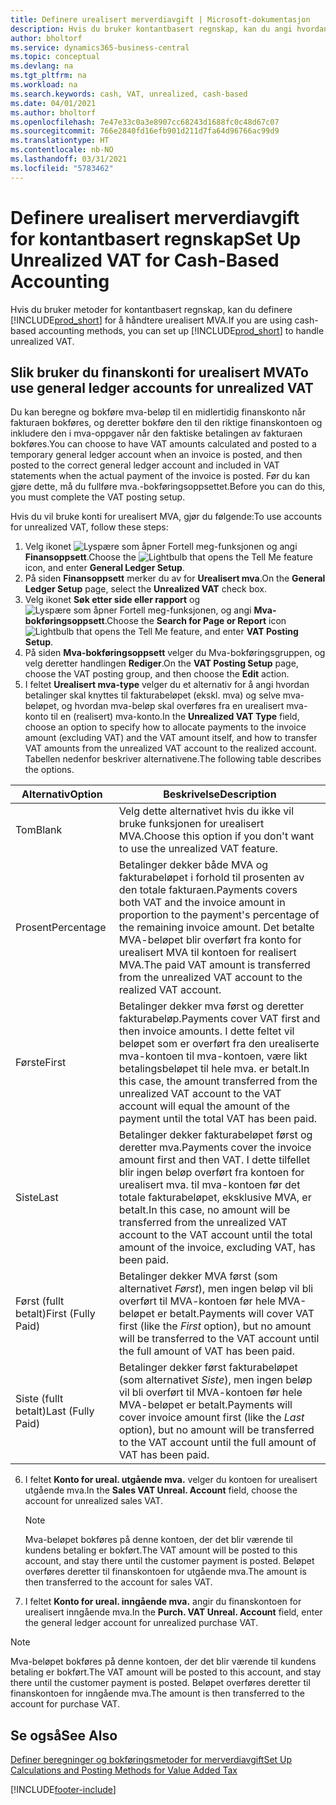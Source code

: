 ```yaml
---
title: Definere urealisert merverdiavgift | Microsoft-dokumentasjon
description: Hvis du bruker kontantbasert regnskap, kan du angi hvordan urealisert MVA for salg og innkjøp skal håndteres.
author: bholtorf
ms.service: dynamics365-business-central
ms.topic: conceptual
ms.devlang: na
ms.tgt_pltfrm: na
ms.workload: na
ms.search.keywords: cash, VAT, unrealized, cash-based
ms.date: 04/01/2021
ms.author: bholtorf
ms.openlocfilehash: 7e47e33c0a3e8907cc68243d1688fc0c48d67c07
ms.sourcegitcommit: 766e2840fd16efb901d211d7fa64d96766ac99d9
ms.translationtype: HT
ms.contentlocale: nb-NO
ms.lasthandoff: 03/31/2021
ms.locfileid: "5783462"
---
```

# <a name="set-up-unrealized-vat-for-cash-based-accounting"></a><span data-ttu-id="07788-103">Definere urealisert merverdiavgift for kontantbasert regnskap</span><span class="sxs-lookup"><span data-stu-id="07788-103">Set Up Unrealized VAT for Cash-Based Accounting</span></span>
<span data-ttu-id="07788-104">Hvis du bruker metoder for kontantbasert regnskap, kan du definere [!INCLUDE[prod_short](includes/prod_short.md)] for å håndtere urealisert MVA.</span><span class="sxs-lookup"><span data-stu-id="07788-104">If you are using cash-based accounting methods, you can set up [!INCLUDE[prod_short](includes/prod_short.md)] to handle unrealized VAT.</span></span>

## <a name="to-use-general-ledger-accounts-for-unrealized-vat"></a><span data-ttu-id="07788-105">Slik bruker du finanskonti for urealisert MVA</span><span class="sxs-lookup"><span data-stu-id="07788-105">To use general ledger accounts for unrealized VAT</span></span>
<span data-ttu-id="07788-106">Du kan beregne og bokføre mva-beløp til en midlertidig finanskonto når fakturaen bokføres, og deretter bokføre den til den riktige finanskontoen og inkludere den i mva-oppgaver når den faktiske betalingen av fakturaen bokføres.</span><span class="sxs-lookup"><span data-stu-id="07788-106">You can choose to have VAT amounts calculated and posted to a temporary general ledger account when an invoice is posted, and then posted to the correct general ledger account and included in VAT statements when the actual payment of the invoice is posted.</span></span> <span data-ttu-id="07788-107">Før du kan gjøre dette, må du fullføre mva.-bokføringsoppsettet.</span><span class="sxs-lookup"><span data-stu-id="07788-107">Before you can do this, you must complete the VAT posting setup.</span></span>

<span data-ttu-id="07788-108">Hvis du vil bruke konti for urealisert MVA, gjør du følgende:</span><span class="sxs-lookup"><span data-stu-id="07788-108">To use accounts for unrealized VAT, follow these steps:</span></span>
1. <span data-ttu-id="07788-109">Velg ikonet ![Lyspære som åpner Fortell meg-funksjonen](media/ui-search/search_small.png "Fortell hva du vil gjøre") og angi **Finansoppsett**.</span><span class="sxs-lookup"><span data-stu-id="07788-109">Choose the ![Lightbulb that opens the Tell Me feature](media/ui-search/search_small.png "Tell me what you want to do") icon, and enter **General Ledger Setup**.</span></span>
2. <span data-ttu-id="07788-110">På siden **Finansoppsett** merker du av for **Urealisert mva**.</span><span class="sxs-lookup"><span data-stu-id="07788-110">On the **General Ledger Setup** page, select the **Unrealized VAT** check box.</span></span>
3. <span data-ttu-id="07788-111">Velg ikonet **Søk etter side eller rapport** og ![Lyspære som åpner Fortell meg-funksjonen](media/ui-search/search_small.png "Fortell hva du vil gjøre"), og angi **Mva-bokføringsoppsett**.</span><span class="sxs-lookup"><span data-stu-id="07788-111">Choose the **Search for Page or Report** icon ![Lightbulb that opens the Tell Me feature](media/ui-search/search_small.png "Tell me what you want to do"), and enter **VAT Posting Setup**.</span></span>
4. <span data-ttu-id="07788-112">På siden **Mva-bokføringsoppsett** velger du Mva-bokføringsgruppen, og velg deretter handlingen **Rediger**.</span><span class="sxs-lookup"><span data-stu-id="07788-112">On the **VAT Posting Setup** page, choose the VAT posting group, and then choose the **Edit** action.</span></span>
5. <span data-ttu-id="07788-113">I feltet **Urealisert mva-type** velger du et alternativ for å angi hvordan betalinger skal knyttes til fakturabeløpet (ekskl. mva) og selve mva-beløpet, og hvordan mva-beløp skal overføres fra en urealisert mva-konto til en (realisert) mva-konto.</span><span class="sxs-lookup"><span data-stu-id="07788-113">In the **Unrealized VAT Type** field, choose an option to specify how to allocate payments to the invoice amount (excluding VAT) and the VAT amount itself, and how to transfer VAT amounts from the unrealized VAT account to the realized account.</span></span> <span data-ttu-id="07788-114">Tabellen nedenfor beskriver alternativene.</span><span class="sxs-lookup"><span data-stu-id="07788-114">The following table describes the options.</span></span>

| <span data-ttu-id="07788-115">Alternativ</span><span class="sxs-lookup"><span data-stu-id="07788-115">Option</span></span> | <span data-ttu-id="07788-116">Beskrivelse</span><span class="sxs-lookup"><span data-stu-id="07788-116">Description</span></span> |
| --- | --- |
| <span data-ttu-id="07788-117">Tom</span><span class="sxs-lookup"><span data-stu-id="07788-117">Blank</span></span> | <span data-ttu-id="07788-118">Velg dette alternativet hvis du ikke vil bruke funksjonen for urealisert MVA.</span><span class="sxs-lookup"><span data-stu-id="07788-118">Choose this option if you don't want to use the unrealized VAT feature.</span></span> |
| <span data-ttu-id="07788-119">Prosent</span><span class="sxs-lookup"><span data-stu-id="07788-119">Percentage</span></span> | <span data-ttu-id="07788-120">Betalinger dekker både MVA og fakturabeløpet i forhold til prosenten av den totale fakturaen.</span><span class="sxs-lookup"><span data-stu-id="07788-120">Payments covers both VAT and the invoice amount in proportion to the payment's percentage of the remaining invoice amount.</span></span> <span data-ttu-id="07788-121">Det betalte MVA-beløpet blir overført fra konto for urealisert MVA til kontoen for realisert MVA.</span><span class="sxs-lookup"><span data-stu-id="07788-121">The paid VAT amount is transferred from the unrealized VAT account to the realized VAT account.</span></span> |
| <span data-ttu-id="07788-122">Første</span><span class="sxs-lookup"><span data-stu-id="07788-122">First</span></span> | <span data-ttu-id="07788-123">Betalinger dekker mva først og deretter fakturabeløp.</span><span class="sxs-lookup"><span data-stu-id="07788-123">Payments cover VAT first and then invoice amounts.</span></span> <span data-ttu-id="07788-124">I dette feltet vil beløpet som er overført fra den urealiserte mva-kontoen til mva-kontoen, være likt betalingsbeløpet til hele mva. er betalt.</span><span class="sxs-lookup"><span data-stu-id="07788-124">In this case, the amount transferred from the unrealized VAT account to the VAT account will equal the amount of the payment until the total VAT has been paid.</span></span> |
| <span data-ttu-id="07788-125">Siste</span><span class="sxs-lookup"><span data-stu-id="07788-125">Last</span></span> | <span data-ttu-id="07788-126">Betalinger dekker fakturabeløpet først og deretter mva.</span><span class="sxs-lookup"><span data-stu-id="07788-126">Payments cover the invoice amount first and then VAT.</span></span> <span data-ttu-id="07788-127">I dette tilfellet blir ingen beløp overført fra kontoen for urealisert mva. til mva-kontoen før det totale fakturabeløpet, eksklusive MVA, er betalt.</span><span class="sxs-lookup"><span data-stu-id="07788-127">In this case, no amount will be transferred from the unrealized VAT account to the VAT account until the total amount of the invoice, excluding VAT, has been paid.</span></span> |
| <span data-ttu-id="07788-128">Først (fullt betalt)</span><span class="sxs-lookup"><span data-stu-id="07788-128">First (Fully Paid)</span></span> | <span data-ttu-id="07788-129">Betalinger dekker MVA først (som alternativet _Først_), men ingen beløp vil bli overført til MVA-kontoen før hele MVA-beløpet er betalt.</span><span class="sxs-lookup"><span data-stu-id="07788-129">Payments will cover VAT first (like the _First_ option), but no amount will be transferred to the VAT account until the full amount of VAT has been paid.</span></span> |
| <span data-ttu-id="07788-130">Siste (fullt betalt)</span><span class="sxs-lookup"><span data-stu-id="07788-130">Last (Fully Paid)</span></span> | <span data-ttu-id="07788-131">Betalinger dekker først fakturabeløpet (som alternativet _Siste_), men ingen beløp vil bli overført til MVA-kontoen før hele MVA-beløpet er betalt.</span><span class="sxs-lookup"><span data-stu-id="07788-131">Payments will cover invoice amount first (like the _Last_ option), but no amount will be transferred to the VAT account until the full amount of VAT has been paid.</span></span> |

6. <span data-ttu-id="07788-132">I feltet **Konto for ureal. utgående mva.** velger du kontoen for urealisert utgående mva.</span><span class="sxs-lookup"><span data-stu-id="07788-132">In the **Sales VAT Unreal. Account** field, choose the account for unrealized sales VAT.</span></span>

    > [!NOTE]  
    > <span data-ttu-id="07788-133">Mva-beløpet bokføres på denne kontoen, der det blir værende til kundens betaling er bokført.</span><span class="sxs-lookup"><span data-stu-id="07788-133">The VAT amount will be posted to this account, and stay there until the customer payment is posted.</span></span> <span data-ttu-id="07788-134">Beløpet overføres deretter til finanskontoen for utgående mva.</span><span class="sxs-lookup"><span data-stu-id="07788-134">The amount is then transferred to the account for sales VAT.</span></span>
7. <span data-ttu-id="07788-135">I feltet **Konto for ureal. inngående mva.** angir du finanskontoen for urealisert inngående mva.</span><span class="sxs-lookup"><span data-stu-id="07788-135">In the **Purch. VAT Unreal. Account** field, enter the general ledger account for unrealized purchase VAT.</span></span>

> [!NOTE]  
> <span data-ttu-id="07788-136">Mva-beløpet bokføres på denne kontoen, der det blir værende til kundens betaling er bokført.</span><span class="sxs-lookup"><span data-stu-id="07788-136">The VAT amount will be posted to this account, and stay there until the customer payment is posted.</span></span> <span data-ttu-id="07788-137">Beløpet overføres deretter til finanskontoen for inngående mva.</span><span class="sxs-lookup"><span data-stu-id="07788-137">The amount is then transferred to the account for purchase VAT.</span></span>

## <a name="see-also"></a><span data-ttu-id="07788-138">Se også</span><span class="sxs-lookup"><span data-stu-id="07788-138">See Also</span></span>
[<span data-ttu-id="07788-139">Definer beregninger og bokføringsmetoder for merverdiavgift</span><span class="sxs-lookup"><span data-stu-id="07788-139">Set Up Calculations and Posting Methods for Value Added Tax</span></span>](finance-setup-vat.md)

[!INCLUDE[footer-include](includes/footer-banner.md)]
